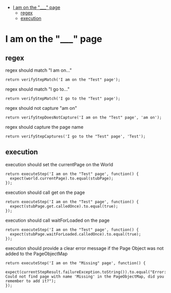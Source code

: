 * [I am on the "\_\_\_" page](i-am-on-the-"\_\_\_"-page)
    * [regex](regex)
    * [execution](execution)
# I am on the "\_\_\_" page
## regex
 regex should match "I am on..."

```
return verifyStepMatch('I am on the "Test" page');
```


 regex should match "I go to..."

```
return verifyStepMatch('I go to the "Test" page');
```


 regex should not capture "am on"

```
return verifyStepDoesNotCapture('I am on the "Test" page', 'am on');
```


 regex should capture the page name

```
return verifyStepCaptures('I go to the "Test" page', 'Test');
```


## execution
 execution should set the currentPage on the World

```
return executeStep('I am on the "Test" page', function() {
  expect(world.currentPage).to.equal(stubPage);
});
```


 execution should call get on the page

```
return executeStep('I am on the "Test" page', function() {
  expect(stubPage.get.calledOnce).to.equal(true);
});
```


 execution should call waitForLoaded on the page

```
return executeStep('I am on the "Test" page', function() {
  expect(stubPage.waitForLoaded.calledOnce).to.equal(true);
});
```


 execution should provide a clear error message if the Page Object was not added to the PageObjectMap

```
return executeStep('I am on the "Missing" page', function() {
  expect(currentStepResult.failureException.toString()).to.equal("Error: Could not find page with name 'Missing' in the PageObjectMap, did you remember to add it?");
});
```
